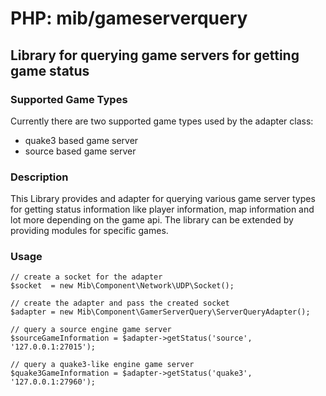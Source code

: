 # PHP: mib/gameserverquery

## Library for querying game servers for getting game status

### Supported Game Types

Currently there are two supported game types used by the adapter class:

- quake3 based game server
- source based game server

### Description

This Library provides and adapter for querying various game server types for getting status information like player
information, map information and lot more depending on the game api. The library can be extended by providing modules
for specific games.

### Usage

    // create a socket for the adapter
    $socket  = new Mib\Component\Network\UDP\Socket();
    
    // create the adapter and pass the created socket
    $adapter = new Mib\Component\GamerServerQuery\ServerQueryAdapter();
    
    // query a source engine game server
    $sourceGameInformation = $adapter->getStatus('source', '127.0.0.1:27015');
    
    // query a quake3-like engine game server
    $quake3GameInformation = $adapter->getStatus('quake3', '127.0.0.1:27960');
